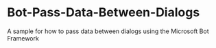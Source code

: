 # Bot-Pass-Data-Between-Dialogs
A sample for how to pass data between dialogs using the Microsoft Bot Framework
